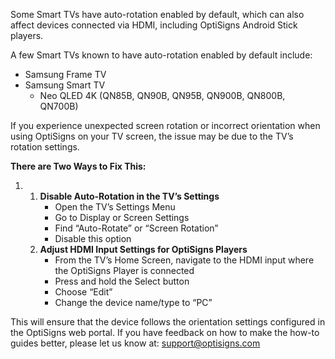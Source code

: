 Some Smart TVs have auto-rotation enabled by default, which can also affect devices connected via HDMI, including OptiSigns Android Stick players.

A few Smart TVs known to have auto-rotation enabled by default include:

* Samsung Frame TV
* Samsung Smart TV
  + Neo QLED 4K (QN85B, QN90B, QN95B, QN900B, QN800B, QN700B)

If you experience unexpected screen rotation or incorrect orientation when using OptiSigns on your TV screen, the issue may be due to the TV’s rotation settings.

**There are Two Ways to Fix This:**

1. 1. **Disable Auto-Rotation in the TV’s Settings**  
      * Open the TV’s Settings Menu
      * Go to Display or Screen Settings
      * Find “Auto-Rotate” or “Screen Rotation”
      * Disable this option
   2. **Adjust HDMI Input Settings for OptiSigns Players**
      * From the TV’s Home Screen, navigate to the HDMI input where the OptiSigns Player is connected
      * Press and hold the Select button
      * Choose “Edit”
      * Change the device name/type to “PC”



This will ensure that the device follows the orientation settings configured in the OptiSigns web portal. If you have feedback on how to make the how-to guides better, please let us know at: [support@optisigns.com](mailto:support@optisigns.com)